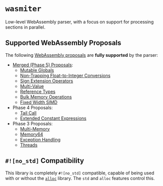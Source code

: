 # `wasmiter`

Low-level WebAssembly parser, with a focus on support for processing sections in parallel.

## Supported WebAssembly Proposals

The following [WebAssembly proposals](https://github.com/WebAssembly/proposals) are **fully supported** by the parser:
- [Merged (Phase 5) Proposals](https://github.com/WebAssembly/proposals/blob/main/finished-proposals.md):
  - [Mutable Globals](https://github.com/WebAssembly/mutable-global)
  - [Non-Trapping Float-to-Integer Conversions](https://github.com/WebAssembly/nontrapping-float-to-int-conversions)
  - [Sign Extension Operators](https://github.com/WebAssembly/sign-extension-ops)
  - [Multi-Value](https://github.com/WebAssembly/multi-value)
  - [Reference Types](https://github.com/WebAssembly/reference-types)
  - [Bulk Memory Operations](https://github.com/WebAssembly/bulk-memory-operations)
  - [Fixed Width SIMD](https://github.com/webassembly/simd)
- Phase 4 Proposals:
  - [Tail Call](https://github.com/WebAssembly/tail-call)
  - [Extended Constant Expressions](https://github.com/WebAssembly/extended-const)
- Phase 3 Proposals:
  - [Multi-Memory](https://github.com/WebAssembly/multi-memory)
  - [Memory64](https://github.com/WebAssembly/memory64)
  - [Exception Handling](https://github.com/WebAssembly/exception-handling)
  - [Threads](https://github.com/webassembly/threads)

## `#![no_std]` Compatibility

This library is completely `#![no_std]` compatible, capable of being used with or without the
[`alloc`](https://doc.rust-lang.org/alloc/) library. The `std` and `alloc` features control this.

